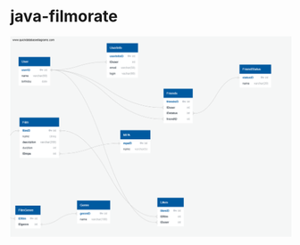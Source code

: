 # java-filmorate
![This is an image of DB](https://github.com/JustAlexB/java-filmorate/blob/main/FilmorateDB.png)
